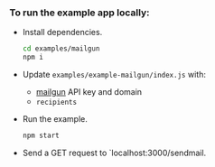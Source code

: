 ### To run the example app locally:

- Install dependencies.

  ```sh
  cd examples/mailgun
  npm i
  ```

- Update `examples/example-mailgun/index.js` with:
  - [mailgun](https://www.mailgun.com/) API key and domain
  - `recipients`
- Run the example.

  ```sh
  npm start
  ```

- Send a GET request to `localhost:3000/sendmail.
